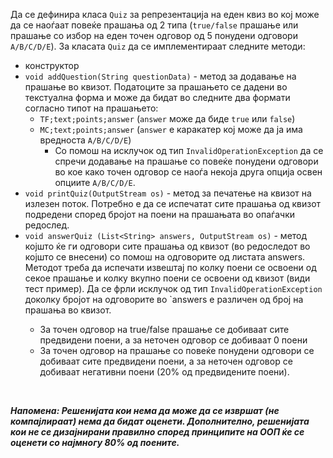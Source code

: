 <p>Да се дефинира класа <code>Quiz</code> за репрезентација на еден квиз во кој може да се наоѓаат повеќе прашања од 2 типа (<code>true/false</code> прашање или прашање со избор на еден точен одговор од 5 понудени одговори <code>A/B/C/D/E</code>). За класата <code>Quiz</code> да се имплементираат следните методи:</p>
<ul>
    <li>конструктор</li>
    <li><code>void addQuestion(String questionData)</code> - метод за додавање на прашање во квизот. Податоците за прашањето се дадени во текстуална форма и може да бидат во следните два формати согласно типот на прашањето:<ul>
            <li><code>TF;text;points;answer</code> (<code>answer</code> може да биде <code>true</code> или <code>false</code>)</li>
            <li><code>MC;text;points;answer</code> (<code>answer</code> е каракатер кој може да ја има вредноста <code>A/B/C/D/E</code>)<ul>
                    <li>Со помош на исклучок од тип <code>InvalidOperationException</code> да се спречи додавање на прашање со повеќе понудени одговори во кое како точен одговор се наоѓа некоја друга опција освен опциите <code>A/B/C/D/E</code>. </li>
                </ul>
            </li>
        </ul>
    </li>
    <li><code>void printQuiz(OutputStream os)</code> - метод за печатење на квизот на излезен поток. Потребно е да се испечатат сите прашања од квизот подредени според бројот на поени на прашањата во опаѓачки редослед.</li>
    <li><code>void answerQuiz (List&lt;String&gt; answers, OutputStream os)</code> - метод којшто ќе ги одговори сите прашања од квизот (во редоследот во којшто се внесени) со помош на одговорите од листата answers. Методот треба да испечати извештај по колку поени се освоени од секое прашање и колку вкупно поени се освоени од квизот (види тест пример). Да се фрли исклучок од тип <code>InvalidOperationException</code> доколку бројот на одговорите во `answers е различен од број на прашања во квизот. </li>
    <ul>
        <li>За точен одговор на true/false прашање се добиваат сите предвидени поени, а за неточен одговор се добиваат 0 поени</li>
        <li>За точен одговор на прашање со повеќе понудени одговори се добиваат сите предвидени поени, а за неточен одговор се добиваат негативни поени (20% од предвидените поени).</li>
    </ul>

</ul>
<p><strong><em><br></em></strong></p>
<p><strong><em>Напомена: </em></strong><em><strong>Решенијата кои нема да може да се извршат (не компајлираат) нема да бидат оценети. Дополнително, решенијата кои не се дизајнирани правилно според принципите на ООП ќе се оценети со најмногу 80% од поените.</strong></em></p>